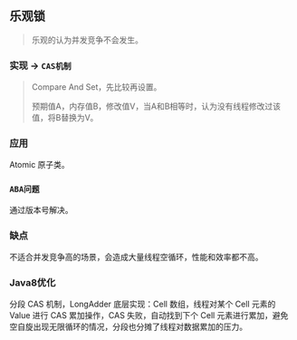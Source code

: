 ## 乐观锁

> 乐观的认为并发竞争不会发生。

### 实现 -> `CAS机制`

> Compare And Set，先比较再设置。
>
> 预期值A，内存值B，修改值V，当A和B相等时，认为没有线程修改过该值，将B替换为V。

### 应用

Atomic 原子类。

### `ABA问题`

通过版本号解决。

### 缺点

不适合并发竞争高的场景，会造成大量线程空循环，性能和效率都不高。

### Java8优化

分段 CAS 机制，LongAdder 底层实现：Cell 数组，线程对某个 Cell 元素的 Value 进行 CAS 累加操作，CAS 失败，自动找到下个 Cell 元素进行累加，避免空自旋出现无限循环的情况，分段也分摊了线程对数据累加的压力。



